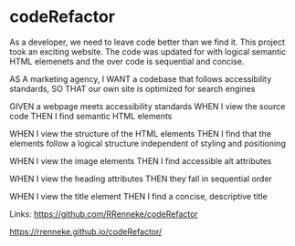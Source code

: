 # codeRefactor

As a developer, we need to leave code better than we find it. This project took an exciting website. The code was updated for with logical semantic HTML elemenets and the over code is sequential and concise. 

AS A marketing agency, I WANT a codebase that follows accessibility standards, SO THAT our own site is optimized for search engines


GIVEN a webpage meets accessibility standards
WHEN I view the source code
THEN I find semantic HTML elements

WHEN I view the structure of the HTML elements
THEN I find that the elements follow a logical structure independent of styling and positioning

WHEN I view the image elements
THEN I find accessible alt attributes

WHEN I view the heading attributes
THEN they fall in sequential order

WHEN I view the title element
THEN I find a concise, descriptive title


Links: 
https://github.com/RRenneke/codeRefactor

https://rrenneke.github.io/codeRefactor/



